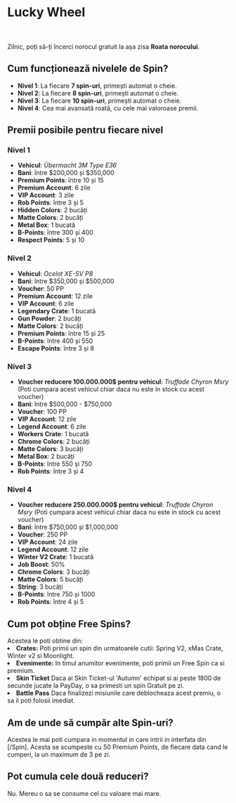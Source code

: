 # Lucky Wheel 
<br><br>
Zilnic, poți să-ți încerci norocul gratuit la așa zisa **Roata norocului**.

## **Cum funcționează nivelele de Spin?**

- **Nivel 1**: La fiecare **7 spin-uri**, primești automat o cheie.
- **Nivel 2**: La fiecare **8 spin-uri**, primești automat o cheie.
- **Nivel 3**: La fiecare **10 spin-uri**, primești automat o cheie.
- **Nivel 4**: Cea mai avansată roată, cu cele mai valoroase premii.


## **Premii posibile pentru fiecare nivel**

### Nivel 1
- **Vehicul**: *Übermacht 3M Type E36* 
- **Bani**: între $200,000 și $350,000 
- **Premium Points**: între 10 și 15 
- **Premium Account**: 6 zile 
- **VIP Account**: 3 zile 
- **Rob Points**: între 3 și 5 
- **Hidden Colors**: 2 bucăți 
- **Matte Colors**: 2 bucăți 
- **Metal Box**: 1 bucată 
- **B-Points**: între 300 și 400 
- **Respect Points**: 5 și 10 



### Nivel 2
- **Vehicul**: *Ocelot XE-SV P8* 
- **Bani**: între $350,000 și $500,000 
- **Voucher**: 50 PP 
- **Premium Account**: 12 zile 
- **VIP Account**: 6 zile 
- **Legendary Crate**: 1 bucată 
- **Gun Powder**: 2 bucăți 
- **Matte Colors**: 2 bucăți 
- **Premium Points**: între 15 și 25 
- **B-Points**:  între 400 și 550 
- **Escape Points**: între 3 și 8 



### Nivel 3
- **Voucher reducere 100.000.000$ pentru vehicul**: *Truffade Chyron Msry* (Poti cumpara acest vehicul chiar daca nu este in stock cu acest voucher)
- **Bani**: între $500,000 - $750,000 
- **Voucher**: 100 PP 
- **VIP Account**: 12 zile 
- **Legend Account**: 6 zile 
- **Workers Crate**: 1 bucată 
- **Chrome Colors**: 2 bucăți 
- **Matte Colors**: 3 bucăți 
- **Metal Box**: 2 bucăți 
- **B-Points**: între  550 și 750 
- **Rob Points**: între 3 și 4 



### Nivel 4
- **Voucher reducere 250.000.000$  pentru vehicul**: *Truffade Chyron Msry* (Poti cumpara acest vehicul chiar daca nu este in stock cu acest voucher)
- **Bani**: între $750,000 și $1,000,000 
- **Voucher**: 250 PP 
- **VIP Account**: 24 zile 
- **Legend Account**: 12 zile 
- **Winter V2 Crate**: 1 bucată 
- **Job Boost**: 50% 
- **Chrome Colors**: 3 bucăți 
- **Matte Colors**: 5 bucăți 
- **String**: 3 bucăți 
- **B-Points**: între 750 și 1000 
- **Rob Points**: între 4 și 5 

<h2> Cum pot obține Free Spins? </h2> 
Acestea le poti obtine din:
  <li><strong>Crates:</strong> Poti primii un spin din urmatoarele cutii: Spring V2, xMas Crate, Winter v2 si Moonlight.</li>
  <li><strong>Evenimente:</strong> In timul anumitor evenimente, poti primii un Free Spin ca si premium.</li>
  <li><strong>Skin Ticket</strong> Daca ai Skin Ticket-ul 'Autumn' echipat si ai peste 1800 de secunde jucate la PayDay, o sa primesti un spin Gratuit pe zi.</li>
  <li><strong>Battle Pass</strong> Daca finalizezi misiunile care deblocheaza acest premiu, o sa il poti folosii imediat.</li>

<h2> Am de unde să cumpăr alte Spin-uri? </h2>
Acestea le mai poti cumpara in momentul in care intrii in interfata din [/Spin]. Acesta se scumpeste cu 50 Premium Points, de fiecare data cand le cumperi, la un maximum de 3 pe zi.

<h2> Pot cumula cele două reduceri? </h2>
Nu. Mereu o sa se consume cel cu valoare mai mare.
